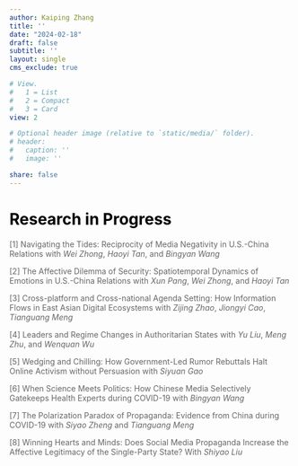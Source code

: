 ```yaml
---
author: Kaiping Zhang
title: ''
date: "2024-02-18"
draft: false
subtitle: ''
layout: single
cms_exclude: true

# View.
#   1 = List
#   2 = Compact
#   3 = Card
view: 2

# Optional header image (relative to `static/media/` folder).
# header:
#   caption: ''
#   image: ''

share: false
---
```


<style>
/* 修改 body 的文字颜色为 #666666 (深灰) */
body {
    color: #666666 !important;
}
</style>

<!-- # <span style="color:black;font-family:Times New Roman">**Under Review**</span> -->
# <span style="color:black;">**Research in Progress**</span>

[1] Navigating the Tides: Reciprocity of Media Negativity in U.S.-China Relations with *Wei Zhong*, *Haoyi Tan*, and *Bingyan Wang*

[2] The Affective Dilemma of Security: Spatiotemporal Dynamics of Emotions in U.S.-China Relations with *Xun Pang*, *Wei Zhong*, and *Haoyi Tan*

[3]	Cross-platform and Cross-national Agenda Setting: How Information Flows in East Asian Digital Ecosystems with *Zijing Zhao*, *Jiongyi Cao*, *Tianguang Meng*

[4]	Leaders and Regime Changes in Authoritarian States with *Yu Liu*, *Meng Zhu*, and *Wenquan Wu*

[5] Wedging and Chilling: How Government-Led Rumor Rebuttals Halt Online Activism without Persuasion with *Siyuan Gao*

[6] When Science Meets Politics: How Chinese Media Selectively Gatekeeps Health Experts during COVID-19 with *Bingyan Wang*

[7] The Polarization Paradox of Propaganda: Evidence from China during COVID-19 with *Siyao Zheng* and *Tianguang Meng*

[8] Winning Hearts and Minds: Does Social Media Propaganda Increase the Affective Legitimacy of the Single-Party State? With *Shiyao Liu*

